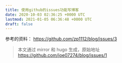 ```yaml
---
title: 使用github的issues功能写博客
date: 2020-10-03 02:36:25 +0000 UTC
lastmod: 2021-01-05 06:36:48 +0000 UTC
draft: false
---
```


参考的资料：
https://github.com/zp1112/blog/issues/3


> 本文通过 mirror 和 hugo 生成，原始地址 https://github.com/joe07274/blog/issues/1

